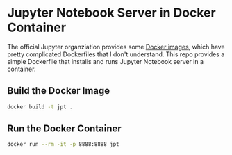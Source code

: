 # Jupyter Notebook Server in Docker Container

The official Jupyter organziation provides some [Docker images](https://github.com/jupyter/docker-stacks/), which have pretty complicated Dockerfiles that I don't understand. This repo provides a simple Dockerfile that installs and runs Jupyter Notebook server in a container.

## Build the Docker Image

```bash
docker build -t jpt .
```

## Run the Docker Container

```bash
docker run --rm -it -p 8888:8888 jpt
```
